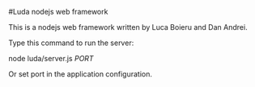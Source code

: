 #Luda nodejs web framework

This is a nodejs web framework written by Luca Boieru and Dan Andrei.

Type this command to run the server:

node luda/server.js _PORT_

Or set port in the application configuration.
